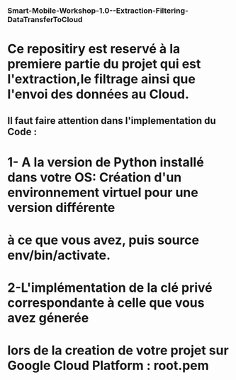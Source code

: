 ### Smart-Mobile-Workshop-1.0--Extraction-Filtering-DataTransferToCloud
# Ce repositiry est reservé à la premiere partie du projet qui est l'extraction,le filtrage ainsi que l'envoi des données au Cloud.

## Il faut faire attention dans l'implementation du Code :

 # 1- A la version de Python installé dans votre OS: Création d'un environnement virtuel pour une version différente
   #                                                   à ce que vous avez, puis source env/bin/activate.
                                                      
 # 2-L'implémentation de la clé privé correspondante à celle que vous avez génerée 
 # lors de la creation de votre projet sur Google Cloud Platform : root.pem
 
